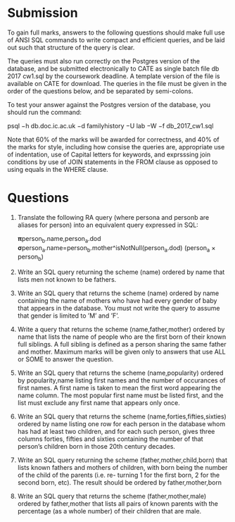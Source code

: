 # Submission


To gain full marks, answers to the following questions should make full use of ANSI SQL commands
to write compact and efficient queries, and be laid out such that structure of the query is clear.

The queries must also run correctly on the Postgres version of the database, and be submitted
electronically to CATE as single batch file db 2017 cw1.sql by the coursework deadline. A template
version of the file is available on CATE for download. The queries in the file must be given in the
order of the questions below, and be separated by semi-colons.

To test your answer against the Postgres version of the database, you should run the command:

psql −h db.doc.ic.ac.uk −d familyhistory −U lab −W −f db_2017_cw1.sql

Note that 60% of the marks will be awarded for correctness, and 40% of the marks for style,
including how consise the queries are, appropriate use of indentation, use of Capital letters for
keywords, and exprsssing join conditions by use of JOIN statements in the FROM clause as opposed
to using equals in the WHERE clause.


# Questions

1. Translate the following RA query (where persona and personb are aliases for person) into an
equivalent query expressed in SQL:

   <b>π</b>person<sub>b</sub>.name,person<sub>a</sub>.dod <b>σ</b>person<sub>a</sub>.name=person<sub>b</sub>.mother^isNotNull(person<sub>a</sub>.dod)  (person<sub>a</sub> × person<sub>b</sub>)

2. Write an SQL query returning the scheme (name) ordered by name that lists men not known
to be fathers.

3. Write an SQL query that returns the scheme (name) ordered by name containing the name
of mothers who have had every gender of baby that appears in the database. You must not
write the query to assume that gender is limited to ’M’ and ’F’.

4. Write a query that returns the scheme (name,father,mother) ordered by name that lists the
name of people who are the first born of their known full siblings. A full sibling is defined
as a person sharing the same father and mother. Maximum marks will be given only to
answers that use ALL or SOME to answer the question.

5. Write an SQL query that returns the scheme (name,popularity) ordered by popularity,name
listing first names and the number of occurances of first names. A first name is taken to
mean the first word appearing the name column. The most popular first name must be listed
first, and the list must exclude any first name that appears only once.

6. Write an SQL query that returns the scheme (name,forties,fifties,sixties) ordered by name
listing one row for each person in the database whom has had at least two children, and for
each such person, gives three columns forties, fifties and sixties containing the number of that
person’s children born in those 20th century decades.

7. Write an SQL query returning the scheme (father,mother,child,born) that lists known fathers
and mothers of children, with born being the number of the child of the parents (i.e. re-
turning 1 for the first born, 2 for the second born, etc). The result should be ordered by
father,mother,born

8. Write an SQL query that returns the scheme (father,mother,male) ordered by father,mother
that lists all pairs of known parents with the percentage (as a whole number) of their children
that are male.
